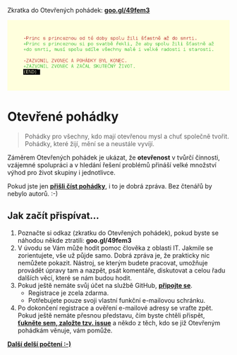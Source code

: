 Zkratka do Otevřených pohádek: **[goo.gl/49fem3](https://goo.gl/49fem3)**

![Otevřená pohádka](/obrazky/otevrena-pohadka.png)

# Otevřené pohádky

> Pohádky pro všechny, kdo mají otevřenou mysl a chuť společně tvořit. Pohádky, které žijí, mění se a neustále vyvíjí.

Záměrem Otevřených pohádek je ukázat, že **otevřenost** v tvůrčí činnosti, vzájemné spolupráci a v hledání řešení problémů přináší velké množství výhod pro život skupiny i jednotlivce.

Pokud jste jen **[přišli číst pohádky](/pohadky)**, i to je dobrá zpráva. Bez čtenářů by nebylo autorů. :-)

## Jak začít přispívat...

1) Poznačte si odkaz (zkratku do Otevřených pohádek), pokud byste se náhodou někde ztratili: **goo.gl/49fem3**
1) V úvodu se Vám může hodit pomoc člověka z oblasti IT. Jakmile se zorientujete, vše už půjde samo. Dobrá zpráva je, že prakticky nic nemůžete pokazit. Nástroj, se kterým budete pracovat, umožňuje provádět úpravy tam a nazpět, psát komentáře, diskutovat a celou řadu dalších věcí, které se nám budou hodit.
1) Pokud ještě nemáte svůj účet na službě GitHub, **[připojte se](https://github.com/join)**.
    - Registrace je zcela zdarma.
    - Potřebujete pouze svoji vlastní funkční e-mailovou schránku.
1) Po dokončení registrace a ověření e-mailové adresy se vraťte zpět. Pokud ještě nemáte přesnou představu, čím byste chtěli přispět, **[ťukněte sem, založte tzv. issue](https://github.com/fivaldi/otevrene-pohadky/issues/new?title=Chci%20se%20přidat)** a někdo z těch, kdo se již Otevřeným pohádkám věnuje, vám pomůže.

**[Další delší počtení :-)](/README_dalsi_delsi_pocteni.md)**
